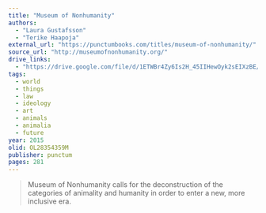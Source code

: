 ```yaml
---
title: "Museum of Nonhumanity"
authors:
  - "Laura Gustafsson"
  - "Terike Haapoja"
external_url: "https://punctumbooks.com/titles/museum-of-nonhumanity/"
source_url: "http://museumofnonhumanity.org/"
drive_links:
  - "https://drive.google.com/file/d/1ETWBr4Zy6Is2H_45IIHewOyk2sEIXzBE/view?usp=drivesdk"
tags:
  - world
  - things
  - law
  - ideology
  - art
  - animals
  - animalia
  - future
year: 2015
olid: OL28354359M
publisher: punctum
pages: 281
---
```


> Museum of Nonhumanity calls for the deconstruction of the categories of animality and humanity in order to enter a new, more inclusive era.
